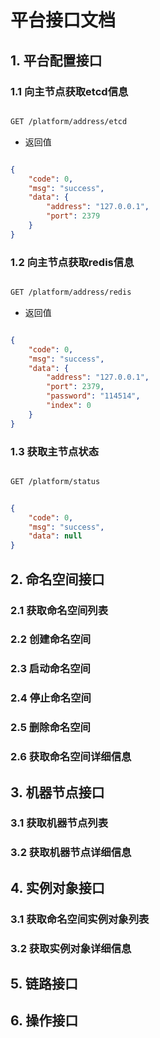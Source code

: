 # 平台接口文档

## 1. 平台配置接口

### 1.1 向主节点获取etcd信息

```bash

GET /platform/address/etcd

```

* 返回值

```json

{
    "code": 0,
    "msg": "success",
    "data": {
        "address": "127.0.0.1",
        "port": 2379
    }
}

```

### 1.2 向主节点获取redis信息

```bash

GET /platform/address/redis

```

* 返回值

```json

{
    "code": 0,
    "msg": "success",
    "data": {
        "address": "127.0.0.1",
        "port": 2379,
        "password": "114514",
        "index": 0
    }
}

```

### 1.3 获取主节点状态

```bash

GET /platform/status

```

```json

{
    "code": 0,
    "msg": "success",
    "data": null
}

```

## 2. 命名空间接口

### 2.1 获取命名空间列表 


### 2.2 创建命名空间

### 2.3 启动命名空间

### 2.4 停止命名空间

### 2.5 删除命名空间

### 2.6 获取命名空间详细信息

## 3. 机器节点接口

### 3.1 获取机器节点列表

### 3.2 获取机器节点详细信息

## 4. 实例对象接口

### 3.1 获取命名空间实例对象列表

### 3.2 获取实例对象详细信息

## 5. 链路接口

## 6. 操作接口